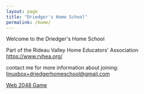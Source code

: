 ```yaml
---
layout: page 
title: "Driedger's Home School"
permalink: /home/
---
```


Welcome to the Driedger's Home School

Part of the Rideau Valley Home Educators' Association
https://www.rvhea.org/

contact me for more information about joining: linuxbox+driedgerhomeschool@gmail.com

[Web 2048 Game](web)

